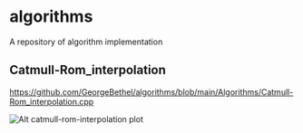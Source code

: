 # algorithms
A repository of algorithm implementation

## Catmull-Rom_interpolation

https://github.com/GeorgeBethel/algorithms/blob/main/Algorithms/Catmull-Rom_interpolation.cpp

![Alt catmull-rom-interpolation plot](/home/george/algorithms/images/catmull-rom-spline.png)

